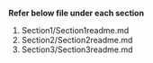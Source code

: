 
<b> Refer below file under each section </b>


1) Section1/Section1readme.md
2) Section2/Section2readme.md
3) Section3/Section3readme.md
